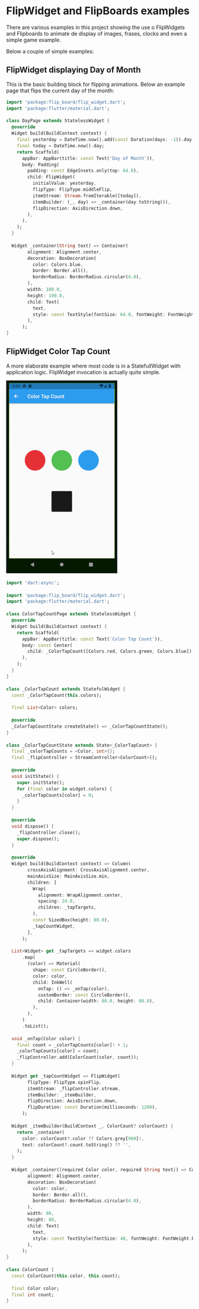 # FlipWidget and FlipBoards examples

There are various examples in this project showing the use o FlipWidgets and Flipboards to animate de display of images, frases, clocks and even a simple game example.

Below a couple of simple examples: 

## FlipWidget displaying Day of Month

This is the basic building block for flipping animations. Below an example page that flips the current day of the month:

```dart
import 'package:flip_board/flip_widget.dart';
import 'package:flutter/material.dart';

class DayPage extends StatelessWidget {
  @override
  Widget build(BuildContext context) {
    final yesterday = DateTime.now().add(const Duration(days: -1)).day;
    final today = DateTime.now().day;
    return Scaffold(
      appBar: AppBar(title: const Text('Day of Month')),
      body: Padding(
        padding: const EdgeInsets.only(top: 64.0),
        child: FlipWidget(
          initialValue: yesterday,
          flipType: FlipType.middleFlip,
          itemStream: Stream.fromIterable([today]),
          itemBuilder: (_, day) => _container(day.toString()),
          flipDirection: AxisDirection.down,
        ),
      ),
    );
  }

  Widget _container(String text) => Container(
        alignment: Alignment.center,
        decoration: BoxDecoration(
          color: Colors.blue,
          border: Border.all(),
          borderRadius: BorderRadius.circular(4.0),
        ),
        width: 100.0,
        height: 100.0,
        child: Text(
          text,
          style: const TextStyle(fontSize: 64.0, fontWeight: FontWeight.bold),
        ),
      );
}
```

## FlipWidget Color Tap Count

A more elaborate example where most code is in a StatefullWidget with application
logic. FlipWidget invocation is actually quite simple.

<img src="https://raw.githubusercontent.com/cc-nogueira/flip_board/master/screenshots/Color_Tap_300.gif?raw=true" width="300" height="521"  />

```dart
import 'dart:async';

import 'package:flip_board/flip_widget.dart';
import 'package:flutter/material.dart';

class ColorTapCountPage extends StatelessWidget {
  @override
  Widget build(BuildContext context) {
    return Scaffold(
      appBar: AppBar(title: const Text('Color Tap Count')),
      body: const Center(
        child: _ColorTapCount([Colors.red, Colors.green, Colors.blue]),
      ),
    );
  }
}

class _ColorTapCount extends StatefulWidget {
  const _ColorTapCount(this.colors);

  final List<Color> colors;

  @override
  _ColorTapCountState createState() => _ColorTapCountState();
}

class _ColorTapCountState extends State<_ColorTapCount> {
  final _colorTapCounts = <Color, int>{};
  final _flipController = StreamController<ColorCount>();

  @override
  void initState() {
    super.initState();
    for (final color in widget.colors) {
      _colorTapCounts[color] = 0;
    }
  }

  @override
  void dispose() {
    _flipController.close();
    super.dispose();
  }

  @override
  Widget build(BuildContext context) => Column(
        crossAxisAlignment: CrossAxisAlignment.center,
        mainAxisSize: MainAxisSize.min,
        children: [
          Wrap(
            alignment: WrapAlignment.center,
            spacing: 24.0,
            children: _tapTargets,
          ),
          const SizedBox(height: 80.0),
          _tapCountWidget,
        ],
      );

  List<Widget> get _tapTargets => widget.colors
      .map(
        (color) => Material(
          shape: const CircleBorder(),
          color: color,
          child: InkWell(
            onTap: () => _onTap(color),
            customBorder: const CircleBorder(),
            child: Container(width: 80.0, height: 80.0),
          ),
        ),
      )
      .toList();

  void _onTap(Color color) {
    final count = _colorTapCounts[color]! + 1;
    _colorTapCounts[color] = count;
    _flipController.add(ColorCount(color, count));
  }

  Widget get _tapCountWidget => FlipWidget(
        flipType: FlipType.spinFlip,
        itemStream: _flipController.stream,
        itemBuilder: _itemBuilder,
        flipDirection: AxisDirection.down,
        flipDuration: const Duration(milliseconds: 1200),
      );

  Widget _itemBuilder(BuildContext _, ColorCount? colorCount) {
    return _container(
      color: colorCount?.color ?? Colors.grey[900]!,
      text: colorCount?.count.toString() ?? '',
    );
  }

  Widget _container({required Color color, required String text}) => Container(
        alignment: Alignment.center,
        decoration: BoxDecoration(
          color: color,
          border: Border.all(),
          borderRadius: BorderRadius.circular(4.0),
        ),
        width: 80,
        height: 80,
        child: Text(
          text,
          style: const TextStyle(fontSize: 48, fontWeight: FontWeight.bold),
        ),
      );
}

class ColorCount {
  const ColorCount(this.color, this.count);

  final Color color;
  final int count;
}
```